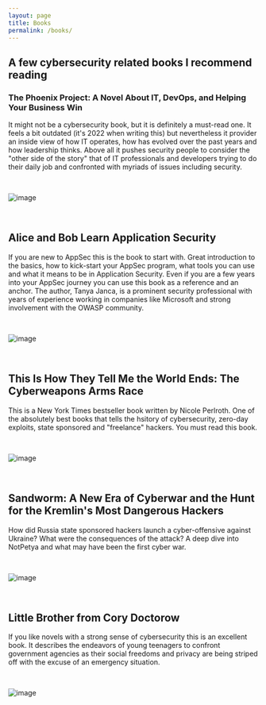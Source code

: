 ```yaml
---
layout: page
title: Books
permalink: /books/
---
```


## A few cybersecurity related books I recommend reading

### The Phoenix Project: A Novel About IT, DevOps, and Helping Your Business Win
It might not be a cybersecurity book, but it is definitely a must-read one. It feels a bit outdated (it's 2022 when writing this) but nevertheless it provider an inside view of how IT operates, how has evolved over the past years and how leadership thinks. Above all it pushes security people to consider the "other side of the story" that of IT professionals and developers trying to do their daily job and confronted with myriads of issues including security. 

<br>

![image]({{site.baseurl}}/docs/assets/images/2022/phoenix-project.png "The Phoenix project")

<br>

## Alice and Bob Learn Application Security

If you are new to AppSec this is the book to start with. Great introduction to the basics, how to kick-start your AppSec program, what tools you can use and what it means to be in Application Security. Even if you are a few years into your AppSec journey you can use this book as a reference and an anchor. The author, Tanya Janca, is a prominent security professional with years of experience working in companies like Microsoft and strong involvement with the OWASP community. 

<br>

![image]({{site.baseurl}}/docs/assets/images/2022/alice-bob-application-security.png "Alice and Bob learn Application Security")

<br>

## This Is How They Tell Me the World Ends: The Cyberweapons Arms Race
This is a New York Times bestseller book written by Nicole Perlroth. One of the absolutely best books that tells the hsitory of cybersecurity, zero-day exploits, state sponsored and "freelance" hackers. You must read this book. 

<br>

![image]({{site.baseurl}}/docs/assets/images/2022/nicole-perlroth.png "This Is How They Tell Me the World Ends: The Cyberweapons Arms Race")

<br>

## Sandworm: A New Era of Cyberwar and the Hunt for the Kremlin's Most Dangerous Hackers
How did Russia state sponsored hackers launch a cyber-offensive against Ukraine? What were the consequences of the attack? A deep dive into NotPetya and what may have been the first cyber war. 

<br>

![image]({{site.baseurl}}/docs/assets/images/2022/sandworm.png "Sandworm: A New Era of Cyberwar and the Hunt for the Kremlin's Most Dangerous Hackers")

<br>

## Little Brother from Cory Doctorow
If you like novels with a strong sense of cybersecurity this is an excellent book. It describes the endeavors of young teenagers to confront government agencies as their social freedoms and privacy are being striped off with the excuse of an emergency situation.  

<br>

![image]({{site.baseurl}}/docs/assets/images/2022/little-brother.png "Little Brother from Cory Doctorow")

<br>